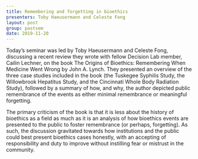 ```yaml
---
title: Remembering and forgetting in bioethics
presenters: Toby Haeusermann and Celeste Fong
layout: post
group: pastsem
date: 2019-11-20
---
```


Today’s seminar was led by Toby Haeusermann and Celeste Fong, discussing a recent review they wrote with fellow Decision Lab member, 
Cailin Lechner, on the book The Origins of Bioethics: Remembering When Medicine Went Wrong by John A. Lynch. They presented an overview 
of the three case studies included in the book (the Tuskegee Syphilis Study, the Willowbrook Hepatitus Study, and the Cincinnati Whole 
Body Radiation Study), followed by a summary of how, and why, the author depicted public remembrance of the events as either minimal 
remembrance or meaningful forgetting. 

The primary criticism of the book is that it is less about the history of bioethics as a field as much as it is an analysis of how 
bioethics events are presented to the public to foster remembrance (or perhaps, forgetting). As such, the discussion gravitated towards 
how institutions and the public could best present bioethics cases honestly, with an accepting of responsibility and duty to improve 
without instilling fear or mistrust in the community. 
